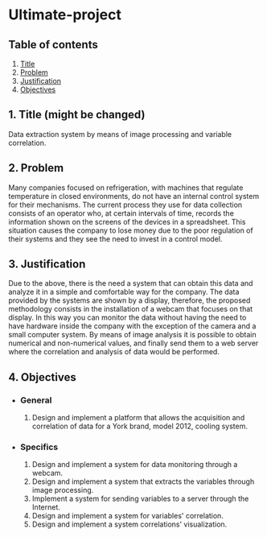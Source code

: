# Ultimate-project

## Table of contents
  1.  [Title](https://github.com/JhonCorro/Ultimate-project/new/master?readme=1#1-title-might-be-changed)
  2.  [Problem](https://github.com/JhonCorro/Ultimate-project/new/master?readme=1#2-problem)
  3.  [Justification](https://github.com/JhonCorro/Ultimate-project/new/master?readme=1#3-justification)
  4.  [Objectives](https://github.com/JhonCorro/Ultimate-project/new/master?readme=1#4-objectives)

## 1. Title (might be changed)
Data extraction system by means of image processing and variable correlation.

## 2. Problem
Many companies focused on refrigeration, with machines that regulate temperature in closed environments, do not have an internal control 
system for their mechanisms. The current process they use for data collection consists of an operator who, at certain intervals of time,
records the information shown on the screens of the devices in a spreadsheet. This situation causes the company to lose money due to the
poor regulation of their systems and they see the need to invest in a control model.

## 3. Justification
Due to the above, there is the need a system that can obtain this data and analyze it in a simple and comfortable way for the company. 
The data provided by the systems are shown by a display, therefore, the proposed methodology consists in the installation of a webcam that 
focuses on that display. In this way you can monitor the data without having the need to have hardware inside the company with the 
exception of the camera and a small computer system. By means of image analysis it is possible to obtain numerical and non-numerical 
values, and finally send them to a web server where the correlation and analysis of data would be performed.

## 4. Objectives
  * ### General
      1.  Design and implement a platform that allows the acquisition and correlation of data for a York brand, model 2012, cooling system.
  * ### Specifics
      1.  Design and implement a system for data monitoring through a webcam.
      2.  Design and implement a system that extracts the variables through image processing.
      3.  Implement a system for sending variables to a server through the Internet.
      4.  Design and implement a system for variables' correlation.
      5.  Design and implement a system correlations' visualization.
